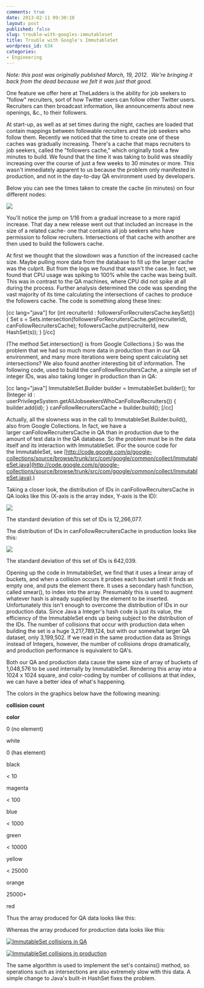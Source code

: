 ```yaml
---
comments: true
date: 2013-02-11 09:30:10
layout: post
published: false
slug: trouble-with-googles-immutableset
title: Trouble with Google's ImmutableSet
wordpress_id: 634
categories:
- Engineering
---
```


_Note: this post was originally published March, 19, 2012.  We're bringing it back from the dead because we felt it was just that good._

One feature we offer here at TheLadders is the ability for job seekers to "follow" recruiters, sort of how Twitter users can follow other Twitter users. Recruiters can then broadcast information, like announcements about new openings, &c., to their followers.

At start-up, as well as at set times during the night, caches are loaded that contain mappings between followable recruiters and the job seekers who follow them.
Recently we noticed that the time to create one of these caches was gradually increasing. There's a cache that maps recruiters to job seekers, called the "followers cache," which originally took a few minutes to build. We found that the time it was taking to build was steadily increasing over the course of just a few weeks to 30 minutes or more. This wasn't immediately apparent to us because the problem only manifested in production, and not in the day-to-day QA environment used by developers.

Below you can see the times taken to create the cache (in minutes) on four different nodes:

<!-- more -->

[![](http://dev.theladders.com/wp-content/uploads/2012/03/cache-creation-slowdown1-300x171.png)](http://dev.theladders.com/wp-content/uploads/2012/03/cache-creation-slowdown1.png)

You'll notice the jump on 1/16 from a gradual increase to a more rapid increase. That day a new release went out that included an increase in the size of a related cache- one that contains all job seekers who have permission to follow recruiters. Intersections of that cache with another are then used to build the followers cache.

At first we thought that the slowdown was a function of the increased cache size. Maybe pulling more data from the database to fill up the larger cache was the culprit. But from the logs we found that wasn't the case. In fact, we found that CPU usage was spiking to 100% while the cache was being built. This was in contrast to the QA machines, where CPU did not spike at all during the process. Further analysis determined the code was spending the vast majority of its time calculating the intersections of caches to produce the followers cache. The code is something along these lines:

[cc lang="java"]
for (int recruiterId : followersForRecruitersCache.keySet())
{
Set s = Sets.intersection(followersForRecruitersCache.get(recruiterId),
canFollowRecruitersCache);
followersCache.put(recruiterId, new HashSet(s));
}
[/cc]

(The method Set.intersection() is from Google Collections.) So was the problem that we had so much more data in production than in our QA environment, and many more iterations were being spent calculating set intersections? We also found another interesting bit of information. The following code, used to build the canFollowRecruitersCache, a simple set of integer IDs, was also taking longer in production than in QA:

[cc lang="java"]
ImmutableSet.Builder builder = ImmutableSet.builder();
for (Integer id : userPrivilegeSystem.getAllJobseekersWhoCanFollowRecruiters())
{
builder.add(id);
}
canFollowRecruitersCache = builder.build();
[/cc]

Actually, all the slowness was in the call to ImmutableSet.Builder.build(), also from Google Collections. In fact, we have a larger canFollowRecruitersCache in QA than in production due to the amount of test data in the QA database. So the problem must be in the data itself and its interaction with ImmutableSet. (For the source code for the ImmutableSet, see [http://code.google.com/p/google-collections/source/browse/trunk/src/com/google/common/collect/ImmutableSet.java](http://code.google.com/p/google-collections/source/browse/trunk/src/com/google/common/collect/ImmutableSet.java).)

Taking a closer look, the distribution of IDs in canFollowRecruitersCache in QA looks like this (X-axis is the array index, Y-axis is the ID):

[![](http://dev.theladders.com/wp-content/uploads/2012/03/canFollowRecruitersCache-ID-distribution-in-QA-300x176.png)](http://dev.theladders.com/wp-content/uploads/2012/03/canFollowRecruitersCache-ID-distribution-in-QA.png)

The standard deviation of this set of IDs is 12,266,077.

The distribution of IDs in canFollowRecruitersCache in production looks like this:

[![](http://dev.theladders.com/wp-content/uploads/2012/03/canFollowRecruitersCache-ID-distribution-in-production-300x173.png)](http://dev.theladders.com/wp-content/uploads/2012/03/canFollowRecruitersCache-ID-distribution-in-production.png)

The standard deviation of this set of IDs is 642,039.

Opening up the code in ImmutableSet, we find that it uses a linear array of buckets, and when a collision occurs it probes each bucket until it finds an empty one, and puts the element there. It uses a secondary hash function, called smear(), to index into the array. Presumably this is used to augment whatever hash is already supplied by the element to be inserted. Unfortunately this isn't enough to overcome the distribution of IDs in our production data. Since Java a Integer's hash code is just its value, the efficiency of the ImmutableSet ends up being subject to the distribution of the IDs. The number of collisions that occur with production data when building the set is a huge 3,217,789,124, but with our somewhat larger QA dataset, only 3,199,502. If we read in the same production data as Strings instead of Integers, however, the number of collisions drops dramatically, and production performance is equivalent to QA's.

Both our QA and production data cause the same size of array of buckets of 1,048,576 to be used internally by ImmutableSet. Rendering this array into a 1024 x 1024 square, and color-coding by number of collisions at that index, we can have a better idea of what's happening.

The colors in the graphics below have the following meaning:








**collision count**


**color**






0 (no element)


white






0 (has element)


black






< 10


magenta






< 100


blue






< 1000


green






< 10000


yellow






< 25000


orange






25000+


red












Thus the array produced for QA data looks like this:


Whereas the array produced for production data looks like this:






[![ImmutableSet collisions in QA](http://dev.theladders.com/wp-content/uploads/2012/03/ImmutableSet-collisions-in-QA-300x300.png)](http://dev.theladders.com/wp-content/uploads/2012/03/ImmutableSet-collisions-in-QA.png)


[![ImmutableSet collisions in production](http://dev.theladders.com/wp-content/uploads/2012/03/ImmutableSet-collisions-in-production-300x300.png)](http://dev.theladders.com/wp-content/uploads/2012/03/ImmutableSet-collisions-in-production.png)




The same algorithm is used to implement the set's contains() method, so operations such as intersections are also extremely slow with this data. A simple change to Java's built-in HashSet fixes the problem.




